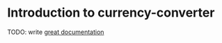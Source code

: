 # Introduction to currency-converter

TODO: write [great documentation](http://jacobian.org/writing/what-to-write/)
